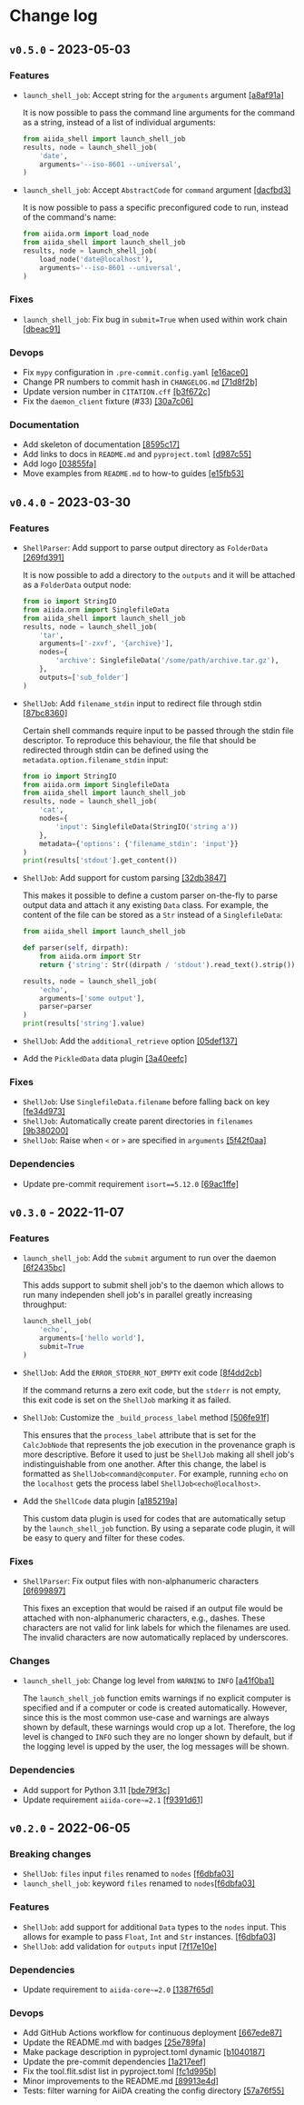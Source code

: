 # Change log

## `v0.5.0` - 2023-05-03

### Features
- `launch_shell_job`: Accept string for the `arguments` argument [[a8af91a]](https://github.com/sphuber/aiida-shell/commit/a8af91a5a0005233c3de4669b74bc185892a8126)

    It is now possible to pass the command line arguments for the command as a string, instead of a list of individual arguments:
    ```python
    from aiida_shell import launch_shell_job
    results, node = launch_shell_job(
        'date',
        arguments='--iso-8601 --universal',
    )
    ```

- `launch_shell_job`: Accept `AbstractCode` for `command` argument [[dacfbd3]](https://github.com/sphuber/aiida-shell/commit/dacfbd3e25e9c0fd05e7d4c033f4ea092e3825fb)

    It is now possible to pass a specific preconfigured code to run, instead of the command's name:
    ```python
    from aiida.orm import load_node
    from aiida_shell import launch_shell_job
    results, node = launch_shell_job(
        load_node('date@localhost'),
        arguments='--iso-8601 --universal',
    )
    ```

### Fixes
- `launch_shell_job`: Fix bug in `submit=True` when used within work chain [[dbeac91]](https://github.com/sphuber/aiida-shell/commit/dbeac9161e24b2abd57f4481ef15b6bea78a8e28)

### Devops
- Fix `mypy` configuration in `.pre-commit.config.yaml` [[e16ace0]](https://github.com/sphuber/aiida-shell/commit/e16ace018bd14b2112afa70d100bd8190065e2ab)
- Change PR numbers to commit hash in `CHANGELOG.md` [[71d8f2b]](https://github.com/sphuber/aiida-shell/commit/71d8f2be5a03a2d6eb59b1aaff7e478e0d7e939a)
- Update version number in `CITATION.cff` [[b3f672c]](https://github.com/sphuber/aiida-shell/commit/b3f672cdae1d6fa611356cae4e0f53fbbd0a63ce)
- Fix the `daemon_client` fixture (#33) [[30a7c06]](https://github.com/sphuber/aiida-shell/commit/30a7c064b0c542b06ceb06de904534362f94a594)

### Documentation
- Add skeleton of documentation [[8595c17]](https://github.com/sphuber/aiida-shell/commit/8595c176ae4380d59502c13fdc41624087b30fb5)
- Add links to docs in `README.md` and `pyproject.toml` [[d987c55]](https://github.com/sphuber/aiida-shell/commit/d987c5515a496fff972d6bddf4aca33ee55adca6)
- Add logo [[03855fa]](https://github.com/sphuber/aiida-shell/commit/03855faa5a3944fd48f39439be2056d51080ff72)
- Move examples from `README.md` to how-to guides [[e15fb53]](https://github.com/sphuber/aiida-shell/commit/e15fb53b23163a412de829a7d7fefa5947cb8a03)


## `v0.4.0` - 2023-03-30

### Features
- `ShellParser`: Add support to parse output directory as `FolderData` [[269fd391]](https://github.com/sphuber/aiida-shell/commit/269fd391736d3567c20146c763b4882f44456f6b)

    It is now possible to add a directory to the `outputs` and it will be attached as a `FolderData` output node:
    ```python
    from io import StringIO
    from aiida.orm import SinglefileData
    from aiida_shell import launch_shell_job
    results, node = launch_shell_job(
        'tar',
        arguments=['-zxvf', '{archive}'],
        nodes={
            'archive': SinglefileData('/some/path/archive.tar.gz'),
        },
        outputs=['sub_folder']
    )
    ```

- `ShellJob`: Add `filename_stdin` input to redirect file through stdin [[87bc8360]](https://github.com/sphuber/aiida-shell/commit/87bc8360c28b08a27baffe4ccad445b7332241b1)

    Certain shell commands require input to be passed through the stdin file descriptor.
    To reproduce this behaviour, the file that should be redirected through stdin can be defined using the `metadata.option.filename_stdin` input:
    ```python
    from io import StringIO
    from aiida.orm import SinglefileData
    from aiida_shell import launch_shell_job
    results, node = launch_shell_job(
        'cat',
        nodes={
            'input': SinglefileData(StringIO('string a'))
        },
        metadata={'options': {'filename_stdin': 'input'}}
    )
    print(results['stdout'].get_content())
    ```

- `ShellJob`: Add support for custom parsing [[32db3847]](https://github.com/sphuber/aiida-shell/commit/32db3847975f14e5955e46f0abb28645c0939b4d)

    This makes it possible to define a custom parser on-the-fly to parse output data and attach it any existing `Data` class.
    For example, the content of the file can be stored as a `Str` instead of a `SinglefileData`:
    ```python
    from aiida_shell import launch_shell_job

    def parser(self, dirpath):
        from aiida.orm import Str
        return {'string': Str((dirpath / 'stdout').read_text().strip())}

    results, node = launch_shell_job(
        'echo',
        arguments=['some output'],
        parser=parser
    )
    print(results['string'].value)
    ```

- `ShellJob`: Add the `additional_retrieve` option [[05def137]](https://github.com/sphuber/aiida-shell/commit/05def1371f53853a98417b9ee9d00a0903f36337)
- Add the `PickledData` data plugin [[3a40eefc]](https://github.com/sphuber/aiida-shell/commit/3a40eefc9c3bded1d69fbbb68c0960f0052222ea)

### Fixes
- `ShellJob`: Use `SinglefileData.filename` before falling back on key [[fe34d973]](https://github.com/sphuber/aiida-shell/commit/fe34d9731b7057b2d03f92483ade68f57b534a3f)
- `ShellJob`: Automatically create parent directories in `filenames` [[9b380200]](https://github.com/sphuber/aiida-shell/commit/9b380200efe0621d3bf50940d993e4ff88d7e9e8)
- `ShellJob`: Raise when `<` or `>` are specified in `arguments` [[5f42f0aa]](https://github.com/sphuber/aiida-shell/commit/5f42f0aa18911196352d2e7c780c29ee9b596e74)

### Dependencies
- Update pre-commit requirement `isort==5.12.0` [[69ac1ffe]](https://github.com/sphuber/aiida-shell/commit/69ac1ffe780305d5d111c848e82fb191b68c4891)


## `v0.3.0` - 2022-11-07

### Features
- `launch_shell_job`: Add the `submit` argument to run over the daemon [[6f2435bc]](https://github.com/sphuber/aiida-shell/commit/6f2435bc3a057531535925848c7407ece9d752f1)

    This adds support to submit shell job's to the daemon which allows to run many independen shell job's in parallel greatly increasing throughput:
    ```python
    launch_shell_job(
        'echo',
        arguments=['hello world'],
        submit=True
    )
    ```

- `ShellJob`: Add the `ERROR_STDERR_NOT_EMPTY` exit code [[8f4dd2cb]](https://github.com/sphuber/aiida-shell/commit/8f4dd2cbb0cf51a5c945a3c01b4036bd38b0c9b8)

    If the command returns a zero exit code, but the `stderr` is not empty, this exit code is set on the `ShellJob` marking it as failed.

- `ShellJob`: Customize the `_build_process_label` method [[506fe91f]](https://github.com/sphuber/aiida-shell/commit/506fe91f5aa27710fbf91d259c116c26ac310b36)

    This ensures that the `process_label` attribute that is set for the `CalcJobNode` that represents the job execution in the provenance graph is more descriptive.
    Before it used to just be `ShellJob` making all shell job's indistinguishable from one another.
    After this change, the label is formatted as `ShellJob<command@computer`.
    For example, running `echo` on the `localhost` gets the process label `ShellJob<echo@localhost>`.

- Add the `ShellCode` data plugin [[a185219a]](https://github.com/sphuber/aiida-shell/commit/a185219adf47476284c26aade0ba453ea67c7ded)

    This custom data plugin is used for codes that are automatically setup by the `launch_shell_job` function.
    By using a separate code plugin, it will be easy to query and filter for these codes.

### Fixes
- `ShellParser`: Fix output files with non-alphanumeric characters [[6f699897]](https://github.com/sphuber/aiida-shell/commit/6f699897a3e4187681bbd1f1c24ba7a4dc384f07)

    This fixes an exception that would be raised if an output file would be attached with non-alphanumeric characters, e.g., dashes.
    These characters are not valid for link labels for which the filenames are used.
    The invalid characters are now automatically replaced by underscores.

### Changes
- `launch_shell_job`: Change log level from `WARNING` to `INFO` [[a41f0ba1]](https://github.com/sphuber/aiida-shell/commit/a41f0ba1ec3f19c252f4af1c84c48923462f8467)

    The `launch_shell_job` function emits warnings if no explicit computer is specified and if a computer or code is created automatically.
    However, since this is the most common use-case and warnings are always shown by default, these warnings would crop up a lot.
    Therefore, the log level is changed to `INFO` such they are no longer shown by default, but if the logging level is upped by the user, the log messages will be shown.

### Dependencies
- Add support for Python 3.11 [[bde79f3c]](https://github.com/sphuber/aiida-shell/commit/bde79f3c60ec0ac1197e02291be06b4312993e4a)
- Update requirement `aiida-core~=2.1` [[f9391d61]](https://github.com/sphuber/aiida-shell/commit/f9391d61a9d11c30831b9b7d78de8a7d0cff9f31)


## `v0.2.0` - 2022-06-05

### Breaking changes
- `ShellJob`: `files` input `files` renamed to `nodes` [[f6dbfa03]](https://github.com/sphuber/aiida-shell/commit/f6dbfa0373a37df5ef776a91442bcc4ba6c6fdc5)
- `launch_shell_job`: keyword `files` renamed to `nodes`[[f6dbfa03]](https://github.com/sphuber/aiida-shell/commit/f6dbfa0373a37df5ef776a91442bcc4ba6c6fdc5)

### Features
- `ShellJob`: add support for additional `Data` types to the `nodes` input. This allows for example to pass `Float`, `Int` and `Str` instances. [[f6dbfa03]](https://github.com/sphuber/aiida-shell/commit/f6dbfa0373a37df5ef776a91442bcc4ba6c6fdc5)
- `ShellJob`: add validation for `outputs` input [[7f17e10e]](https://github.com/sphuber/aiida-shell/commit/7f17e10e3d0106139d7e1ba2811622615e029c98)

### Dependencies
- Update requirement to `aiida-core~=2.0` [[1387f65d]](https://github.com/sphuber/aiida-shell/commit/1387f65dfcc6485807f5f21dab93ddbeab0677e3)

### Devops
- Add GitHub Actions workflow for continuous deployment [[667ede87]](https://github.com/sphuber/aiida-shell/commit/667ede875899bab26d2ece5cdcfc37a2a1179f4c)
- Update the README.md with badges [[25e789fa]](https://github.com/sphuber/aiida-shell/commit/25e789faa860132af86e1d40333a57bca451aa4a)
- Make package description in pyproject.toml dynamic [[b1040187]](https://github.com/sphuber/aiida-shell/commit/b104018703487c03bc858132defbdb94d73307dc)
- Update the pre-commit dependencies [[1a217eef]](https://github.com/sphuber/aiida-shell/commit/1a217eef3e3d3722070e0e6f4edbbbc40ca18a47)
- Fix the tool.flit.sdist list in pyproject.toml [[fc1d995b]](https://github.com/sphuber/aiida-shell/commit/fc1d995bef3abaafeeae34e41b4f0a064c87b46d)
- Minor improvements to the README.md [[89913e4d]](https://github.com/sphuber/aiida-shell/commit/89913e4de2bc96e149fe86287e3e682fd4fb2854)
- Tests: filter warning for AiiDA creating the config directory [[57a76f55]](https://github.com/sphuber/aiida-shell/commit/57a76f5580291fc96635d62a8ee281e9217bff93)

